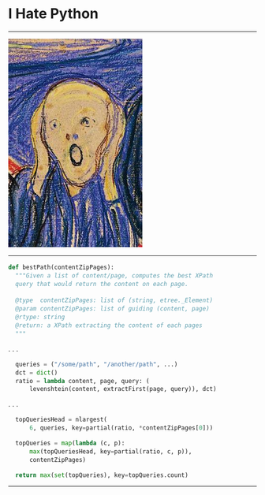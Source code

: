 I Hate Python
=============

----------------------------------------------------------

![](img/sc.jpg)

----------------------------------------------------------

```python
def bestPath(contentZipPages):
  """Given a list of content/page, computes the best XPath
  query that would return the content on each page.

  @type  contentZipPages: list of (string, etree._Element)
  @param contentZipPages: list of guiding (content, page)
  @rtype: string
  @return: a XPath extracting the content of each pages
  """
```
. . .

```python
  queries = ("/some/path", "/another/path", ...)
  dct = dict()
  ratio = lambda content, page, query: (
      levenshtein(content, extractFirst(page, query)), dct)
```
. . .

```python
  topQueriesHead = nlargest(
      6, queries, key=partial(ratio, *contentZipPages[0]))
```
```python
  topQueries = map(lambda (c, p):
      max(topQueriesHead, key=partial(ratio, c, p)),
      contentZipPages)
```
```python
  return max(set(topQueries), key=topQueries.count)
```
----------------------------------------------------------

